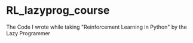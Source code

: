 # RL_lazyprog_course
The Code I wrote while taking "Reinforcement Learning in Python" by the Lazy Programmer
